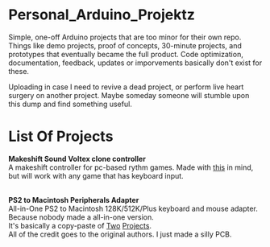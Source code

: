 # Personal_Arduino_Projektz
Simple, one-off Arduino projects that are too minor for their own repo. 
Things like demo projects, proof of concepts, 30-minute projects, and prototypes that eventually became the full product.
Code optimization, documentation, feedback, updates or imporvements basically don't exist for these.

Uploading in case I need to revive a dead project, or perform live heart surgery on another project.
Maybe someday someone will stumble upon this dump and find something useful.

# List Of Projects
**Makeshift Sound Voltex clone controller** </br>
A makeshift controller for pc-based rythm games. Made with [this](https://github.com/Drewol/unnamed-sdvx-clone) in mind, but will work with any game that has keyboard input. </br></br>

**PS2 to Macintosh Peripherals Adapter**</br>
All-in-One PS2 to Macintosh 128K/512K/Plus keyboard and mouse adapter. Because nobody made a all-in-one version.</br>
It's basically a copy-paste of [Two](https://github.com/trekawek/mac-plus-ps2) [Projects](https://github.com/glitterkitty/Arduino-PS2-Mouse-to-Amiga-Adapter). </br>
All of the credit goes to the original authors. I just made a silly PCB.</br></br>
